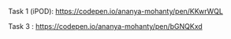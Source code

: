 Task 1 (iPOD): https://codepen.io/ananya-mohanty/pen/KKwrWQL


Task 3 : https://codepen.io/ananya-mohanty/pen/bGNQKxd
